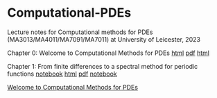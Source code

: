 # Computational-PDEs

Lecture notes for Computational methods for PDEs (MA3013/MA4011/MA7091/MA7011) at University of Leicester, 2023

Chapter 0: Welcome to Computational Methods for PDEs 
[html](output/Chapter0.html) [pdf](output/Chapter0.pdf) 
[html](https://github.com/MarcoFasondini/Computational-PDEs/blob/main/output/Chapter0.html)

Chapter 1: From finite differences to a spectral method for periodic functions 
[notebook](LectureNotes/Chapter1.ipynb) [html](output/Chapter1.html) [pdf](output/Chapter1.pdf) [notebook](https://nbviewer.org/github/MarcoFasondini/Computational-PDEs/blob/main/LectureNotes/Chapter1.ipynb)

 [Welcome to Computational Methods for PDEs](https://nbviewer.org/github/MarcoFasondini/Computational-PDEs/blob/main/LectureNotes/Welcome_Computational_PDEs.ipynb)